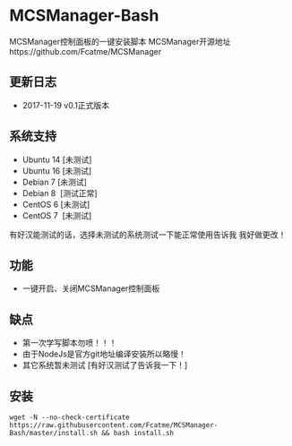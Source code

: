# MCSManager-Bash
MCSManager控制面板的一键安装脚本
MCSManager开源地址https://github.com/Fcatme/MCSManager

## 更新日志 ##
- 2017-11-19 v0.1正式版本

## 系统支持 ##
* Ubuntu 14 [未测试]
* Ubuntu 16 [未测试]
* Debian 7  [未测试]
* Debian 8  [测试正常]
* CentOS 6  [未测试]
* CentOS 7  [未测试]

有好汉能测试的话，选择未测试的系统测试一下能正常使用告诉我 我好做更改！


## 功能 ##
- 一键开启、关闭MCSManager控制面板

## 缺点 ##
- 第一次学写脚本勿喷！！！
- 由于NodeJs是官方git地址编译安装所以略慢！
- 其它系统暂未测试 [有好汉测试了告诉我一下！]


## 安装 ##
    wget -N --no-check-certificate https://raw.githubusercontent.com/Fcatme/MCSManager-Bash/master/install.sh && bash install.sh
